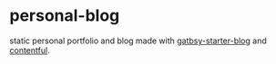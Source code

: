 # personal-blog

static personal portfolio and blog made with [gatbsy-starter-blog](https://www.gatsbyjs.org/starters/gatsbyjs/gatsby-starter-blog/) and [contentful](https://www.contentful.com/).

